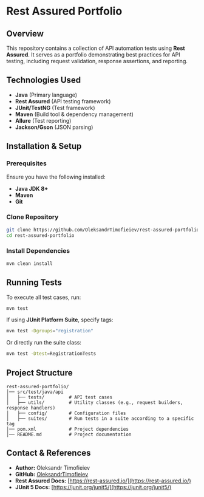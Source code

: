 # Rest Assured Portfolio

## Overview
This repository contains a collection of API automation tests using **Rest Assured**. It serves as a portfolio demonstrating best practices for API testing, including request validation, response assertions, and reporting.

## Technologies Used
- **Java** (Primary language)
- **Rest Assured** (API testing framework)
- **JUnit/TestNG** (Test framework)
- **Maven** (Build tool & dependency management)
- **Allure** (Test reporting)
- **Jackson/Gson** (JSON parsing)

## Installation & Setup

### Prerequisites
Ensure you have the following installed:
- **Java JDK 8+**
- **Maven**
- **Git**

### Clone Repository
```sh
git clone https://github.com/OleksandrTimofieiev/rest-assured-portfolio.git
cd rest-assured-portfolio
```

### Install Dependencies
```sh
mvn clean install
```

## Running Tests
To execute all test cases, run:
```sh
mvn test
```
If using **JUnit Platform Suite**, specify tags:
```sh
mvn test -Dgroups="registration"
```
Or directly run the suite class:
```sh
mvn test -Dtest=RegistrationTests
```

## Project Structure
```
rest-assured-portfolio/
│── src/test/java/api
│   ├── tests/         # API test cases
│   ├── utils/         # Utility classes (e.g., request builders, response handlers)
│   ├── config/        # Configuration files
│   ├── suites/        # Run tests in a suite according to a specific tag
│── pom.xml            # Project dependencies
│── README.md          # Project documentation
```

## Contact & References
- **Author:** Oleksandr Timofieiev
- **GitHub:** [OleksandrTimofieiev](https://github.com/OleksandrTimofieiev)
- **Rest Assured Docs:** [https://rest-assured.io/](https://rest-assured.io/)
- **JUnit 5 Docs:** [https://junit.org/junit5/](https://junit.org/junit5/)

